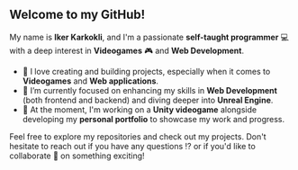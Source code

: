 ## Welcome to my GitHub!

My name is **Iker Karkokli**, and I'm a passionate **self-taught programmer** 💻 with a deep interest in **Videogames** 🎮 and **Web Development**.

- 👋 I love creating and building projects, especially when it comes to **Videogames** and **Web applications**.  
- 👀 I’m currently focused on enhancing my skills in **Web Development** (both frontend and backend) and diving deeper into **Unreal Engine**.  
- 🌱 At the moment, I'm working on a **Unity videogame** alongside developing my **personal portfolio** to showcase my work and progress.  

Feel free to explore my repositories and check out my projects. Don't hesitate to reach out if you have any questions ⁉️ or if you'd like to collaborate 🤝 on something exciting!
